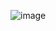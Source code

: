 ![image](https://user-images.githubusercontent.com/81289215/125534486-9be109f0-2991-42ec-8d4a-2aeba6c413ee.png)

